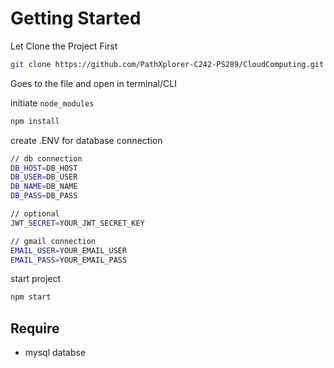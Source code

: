 # Getting Started

Let Clone the Project First

```bash
git clone https://github.com/PathXplorer-C242-PS289/CloudComputing.git
```
Goes to the file and open in terminal/CLI

initiate ```node_modules```
```bash
npm install
```

create .ENV for database connection
```bash
// db connection
DB_HOST=DB_HOST
DB_USER=DB_USER
DB_NAME=DB_NAME 
DB_PASS=DB_PASS

// optional
JWT_SECRET=YOUR_JWT_SECRET_KEY

// gmail connection
EMAIL_USER=YOUR_EMAIL_USER
EMAIL_PASS=YOUR_EMAIL_PASS
```

start project
```bash
npm start
```

## Require
- mysql databse
